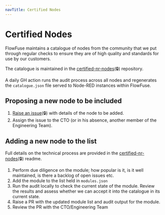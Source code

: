 ```yaml
---
navTitle: Certified Nodes
---
```


# Certified Nodes

FlowFuse maintains a catalogue of nodes from the community that we put through regular checks
to ensure they are of high quality and standards for use by our customers.

The catalogue is maintained in the [certified-nr-nodes](https://github.com/FlowFuse/certified-nr-nodes)(🔒) repository.

A daily GH action runs the audit process across all nodes and regenerates the `catalogue.json` file served to Node-RED
instances within FlowFuse.

## Proposing a new node to be included

1. [Raise an issue](https://github.com/FlowFuse/certified-nr-nodes/issues/new)(🔒) with details of the node to be added.
2. Assign the issue to the CTO (or in his absence, another member of the Engineering Team).

## Adding a new node to the list

Full details on the technical process are provided in the [certified-nr-nodes](https://github.com/FlowFuse/certified-nr-nodes)(🔒) readme.

1. Perform due diligence on the module; how popular is it, is it well maintained, is there a backlog of open issues etc.
2. Add the module to the list held in `modules.json`
3. Run the audit locally to check the current state of the module. Review the results and assess whether we can accept it into the catalogue in its current state.
4. Raise a PR with the updated module list and audit output for the module.
5. Review the PR with the CTO/Engineering Team


